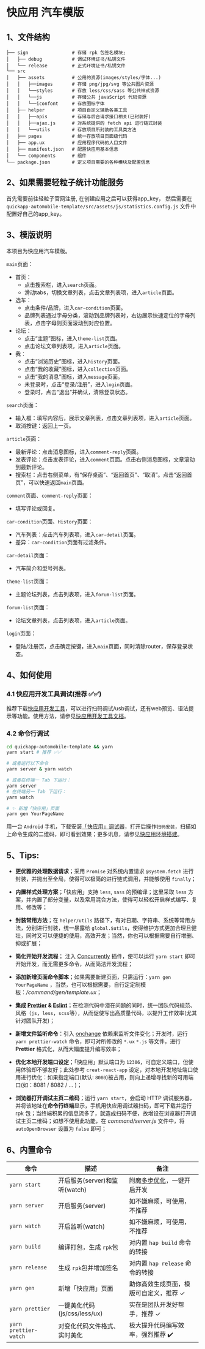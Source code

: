 # 快应用 汽车模版

## 1、文件结构

```
├── sign                # 存储 rpk 包签名模块;
│   ├── debug           # 调试环境证书/私钥文件
│   └── release         # 正式环境证书/私钥文件
└── src
│   ├── assets          # 公用的资源(images/styles/字体...)
│   │   ├──images       # 存储 png/jpg/svg 等公共图片资源
│   │   └──styles       # 存放 less/css/sass 等公共样式资源
│   │   └──js           # 存储公共 javaScript 代码资源
│   │   └──iconfont     # 存放图标字体
│   ├── helper          # 项目自定义辅助各类工具
│   │   ├──apis         # 存储与后台请求接口相关(已封装好)
│   │   ├──ajax.js      # 对系统提供的 fetch api 进行链式封装
│   │   └──utils        # 存放项目所封装的工具类方法
│   ├── pages           # 统一存放项目页面级代码
│   ├── app.ux          # 应用程序代码的人口文件
│   ├── manifest.json   # 配置快应用基本信息
│   └── components      # 组件
└── package.json        # 定义项目需要的各种模块及配置信息
```

## 2、如果需要轻粒子统计功能服务

首先需要前往轻粒子官网注册, 在创建应用之后可以获得app_key，
然后需要在 ``quickapp-automobile-template/src/assets/js/statistics.config.js`` 文件中配置好自己的app_key。

## 3、模版说明

本项目为快应用汽车模版。

`main`页面：
- 首页：
    - 点击搜索栏，进入`search`页面。
    - 滑动tabs，切换文章列表，点击文章列表项，进入`article`页面。
- 选车：
    - 点击条件/品牌，进入`car-condition`页面。
    - 品牌列表通过字母分类，滚动到品牌列表时，右边展示快速定位的字母列表，点击字母则页面滚动到对应位置。
- 论坛：
    - 点击“主题”图标，进入`theme-list`页面。
    - 点击论坛文章列表项，进入`article`页面。
- 我：
    - 点击“浏览历史”图标，进入`history`页面。
    - 点击“我的收藏”图标，进入`collection`页面。
    - 点击“我的消息”图标，进入`message`页面。
    - 未登录时，点击“登录/注册”，进入`login`页面。
    - 登录时，点击“退出”并确认，清除登录状态。

`search`页面：
- 输入框：填写内容后，展示文章列表，点击文章列表项，进入`article`页面。
- 取消按键：返回上一页。

`article`页面：
- 最新评论：点击消息图标，进入`comment-reply`页面。
- 发表评论：点击发表评论，进入`comment`页面。点击右侧消息图标，文章滚动到最新评论。
- 搜索栏：点击右侧菜单，有“保存桌面”、“返回首页”、“取消”。点击“返回首页”，可以快速返回`main`页面。

`comment`页面、`comment-reply`页面：
- 填写评论或回复。

`car-condition`页面、`History`页面：
- 汽车列表：点击汽车列表项，进入`car-detail`页面。
- 差异：`car-condition`页面有过滤条件。

`car-detail`页面：
- 汽车简介和型号列表。

`theme-list`页面：
- 主题论坛列表，点击列表项，进入`forum-list`页面。

`forum-list`页面：
- 论坛文章列表，点击列表项，进入`article`页面。

`login`页面：
- 登陆/注册页，点击确定按键，进入`main`页面，同时清除router，保存登录状态。


## 4、如何使用

### 4.1 快应用开发工具调试(推荐 ✅✅)
推荐下载[快应用开发工具](https://www.quickapp.cn/docCenter/post/95)，可以进行扫码调试/usb调试，还有web预览、语法提示等功能。使用方法，请参见[快应用开发工具文档](https://doc.quickapp.cn/tutorial/ide/overview.html)。

### 4.2 命令行调试
```bash
cd quickapp-automobile-template && yarn
yarn start # 推荐 ✅✅

# 或者运行以下命令
yarn server & yarn watch

# 或者在终端一 Tab 下运行：
yarn server
# 在终端另一 Tab 下运行：
yarn watch

# ✨ 新增「快应用」页面
yarn gen YourPageName
```

用一台 `Android` 手机，下载安装[「快应用」调试器](https://www.quickapp.cn/docCenter/post/69)，打开后操作`扫码安装`，扫描如上命令生成的二维码，即可看到效果；更多讯息，请参见[快应用环境搭建](https://nice.lovejade.cn/zh/article/develop-quick-app-experience-notes.html#环境搭建)。


## 5、Tips:

-  **更优雅的处理数据请求**；采用 `Promise` 对系统内置请求 `@system.fetch` 进行封装，并抛出至全局，使得可以极简的进行链式调用，并能够使用  `finally`；

-  **内置样式处理方案**；「快应用」支持 `less`, `sass` 的预编译；这里采取 `less` 方案，并内置了部分变量，以及常用混合方法，使得可以轻松开启样式编写、复用、修改等；

-  **封装常用方法**；在 `helper/utils` 路径下，有对日期、字符串、系统等常用方法，分别进行封装，统一暴露给 `global.$utils`，使得维护方式更加合理且健壮，同时又可以便捷的使用，高效开发；当然，你也可以根据需要自行增删、抑或扩展；

- **简化开始开发流程**； 注入 [Concurrently](https://github.com/kimmobrunfeldt/concurrently) 插件，使可以运行 `yarn start` 即可开始开发，而无需更多命令，从而简洁开发流程；

-  **添加新增页面命令脚本**；如果需要新建页面，只需运行：`yarn gen YourPageName` ，当然，也可以根据需要，自行定定制模板：*/command/gen/template.ux*；

-  **集成 [Prettier](https://prettier.io/) & [Eslint](https://eslint.org/)**；在检测代码中潜在问题的同时，统一团队代码规范、风格（`js`，`less`，`scss`等），从而促使写出高质量代码，以提升工作效率(尤其针对团队开发)；

-  **新增文件监听命令**：引入 [onchange](https://github.com/Qard/onchange) 依赖来监听文件变化；开发时，运行 `yarn prettier-watch` 命令，即可对所修改的 `*.ux` `*.js` 等文件，进行 **Prettier** 格式化，从而大幅度提升编写效率；

-  **优化本地开发端口设定**；「快应用」默认端口为 `12306`，可自定义端口，但使用体验却不够友好；此处参考 `creat-react-app` 设定，对本地开发地址端口使用进行优化：如果指定端口(默认: `8080`)被占用，则向上递增寻找新的可用端口(如：8081 / 8082 / … )；

-  **浏览器打开调试主页二维码**；运行 `yarn start`，会启动 HTTP 调试服务器，并将该地址在**命令行终端**显示，手机用快应用调试器扫码，即可下载并运行 rpk 包；当终端积累的信息流多了，就造成扫码不便，故增设在浏览器打开调试主页二维码；如想不使用此功能，在 _command/server.js_ 文件中，将 `autoOpenBrowser` 设置为 `false` 即可；

## 6、内置命令

|  命令 | 描述  | 备注 |
|---|---|---|
| `yarn start`  | 开启服务(server)和监听(watch)  | 附魔[多步优化](https://nice.lovejade.cn/zh/article/quickapp-boilerplate-template.html#%E6%94%B9%E8%BF%9B%E4%BC%98%E5%8A%BF)，一键开启开发|
| `yarn server`  | 开启服务(server)  | 如不嫌麻烦，可使用，不推荐 |
| `yarn watch`  | 开启监听(watch)  | 如不嫌麻烦，可使用，不推荐 |
| `yarn build ` | 编译打包，生成 `rpk`包  | 对内置 `hap build` 命令的转接 |
| `yarn release ` | 生成 `rpk`包并增加签名  | 对内置 `hap release` 命令的转接  |
| `yarn gen `  | 新增「快应用」页面 | 助你高效生成页面，模版可自定义，推荐 ✓|
| `yarn prettier`  | 一键美化代码(js/css/less/ux)  | 实在是团队开发好帮手，推荐 ✓ |
| `yarn prettier-watch`  | 对变化代码文件格式、实时美化 | 极大提升代码编写效率，强烈推荐 ✔️|

